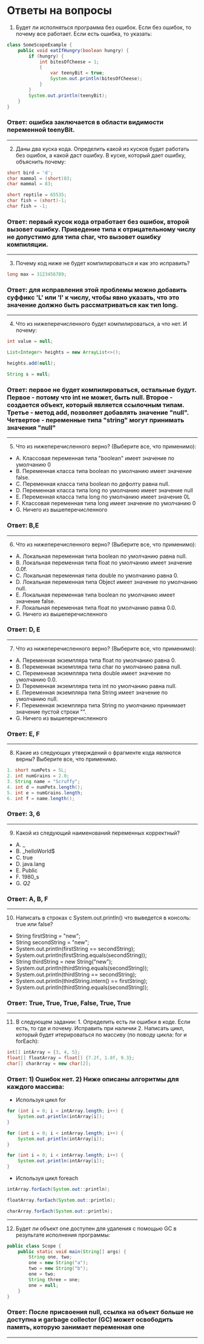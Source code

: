 # Ответы на вопросы

1) Будет ли исполняться программа без ошибок. Если без ошибок, то почему все работает. Если есть ошибка, то указать:

```java
class SomeScopeExample {
    public void eatIfHungry(boolean hungry) {
        if (hungry) {
            int bitesOfCheese = 1;
            {
                var teenyBit = true;
                System.out.println(bitesOfCheese);
            }
        }
        System.out.println(teenyBit);
    }
}
```

### Ответ: ошибка заключается в области видимости переменной teenyBit.
---
2) Даны два куска кода. Определить какой из кусков будет работать без ошибок, а какой даст ошибку. В куске, который дает ошибку, объяснить почему:

```java
short bird = 'd';
char mammal = (short)83;
char mammal = 83;
```
```java
short reptile = 65535;
char fish = (short)-1;
char fish = -1;
```

### Ответ: первый кусок кода отработает без ошибок, второй вызовет ошибку. Приведение типа к отрицательному числу не допустимо для типа char, что вызовет ошибку компиляции.
---
3) Почему код ниже не будет компилироваться и как это исправить?
```java
long max = 3123456789;
```

### Ответ: для исправления этой проблемы можно добавить суффикс 'L' или 'l' к числу, чтобы явно указать, что это значение должно быть рассматриваться как тип long.
---
4) Что из нижеперечисленного будет компилироваться, а что нет. И почему:
```java
int value = null;

List<Integer> heights = new ArrayList<>();

heights.add(null);

String s = null;
```

### Ответ: первое не будет компилироваться, остальные будут. Первое - потому что int не может, быть null. Второе - создается объект, который является ссылочным типам. Третье - метод add, позволяет добавлять значение "null". Четвертое - переменные типа "string" могут принимать значения "null"
---
5) Что из нижеперечисленного верно? (Выберите все, что применимо):
- A. Классовая переменная типа "boolean" имеет значение по умолчанию 0
- B. Переменная класса типа boolean по умолчанию имеет значение false. 
- C. Переменная класса типа boolean по дефолту равна null.
- D. Переменная класса типа long по умолчанию имеет значение null
- E. Переменная класса типа long по умолчанию имеет значение 0L
- F. Классовая переменная типа long имеет значение по умолчанию 0
- G. Ничего из вышеперечисленного

### Ответ: B,E
---
6) Что из нижеперечисленного верно? (Выберите все, что применимо):
- A. Локальная переменная типа boolean по умолчанию равна null.
- B. Локальная переменная типа float по умолчанию имеет значение 0.0f.
- C. Локальная переменная типа double по умолчанию равна 0.
- D. Локальная переменная типа Object имеет значение по умолчанию null.
- E. Локальная переменная типа boolean по умолчанию имеет значение false.
- F. Локальная переменная типа float по умолчанию равна 0.0.
- G. Ничего из вышеперечисленного

### Ответ: D, E
---
7) Что из нижеперечисленного верно? (Выберите все, что применимо):
- A. Переменная экземпляра типа float по умолчанию равна 0.
- B. Переменная экземпляра типа char по умолчанию равна null.
- C. Переменная экземпляра типа double имеет значение по умолчанию 0.0.
- D. Переменная экземпляра типа int по умолчанию равна null.
- E. Переменная экземпляра типа String имеет значение по умолчанию null.
- F. Переменная экземпляра типа String по умолчанию принимает значение пустой строки "".
- G. Ничего из вышеперечисленного

### Ответ: E, F
---
8. Какие из следующих утверждений о фрагменте кода являются верны? Выберите все, что применимо.
```java
1. short numPets = 5L;
2. int numGrains = 2.0;
3. String name = "Scruffy";
4. int d = numPets.length();
5. int e = numGrains.length;
6. int f = name.length();
```

### Ответ: 3, 6
---
9. Какой из следующий наименований переменных корректный?
- A. _
- B. _helloWorld$
- C. true
- D. java.lang
- E. Public
- F. 1980_s
- G. _Q2_

### Ответ: A, B, F
---
10. Написать в строках с System.out.println() что выведется в консоль: true или false?
- String firstString = "new";
- String secondString = "new";
- System.out.println(firstString == secondString);
- System.out.println(firstString.equals(secondString));
- String thirdString = new String("new");
- System.out.println(thirdString.equals(secondString));
- System.out.println(thirdString == secondString);
- System.out.println(thirdString.intern() == firstString);
- System.out.println(thirdString.equals(secondString));

### Ответ: True, True, True, False, True, True
---

11. В следующем задании: 1. Определить есть ли ошибки в коде. Если есть, то где и почему. Исправить при наличии 2. Написать цикл, который будет итерироваться по массиву (по поводу цикла: for и forEach):
```java
int[] intArray = {3, 4, 5};
float[] floatArray = float[] {7.2f, 1.8f, 9.3};
char[] charArray = new char[2];
```
### Ответ: 1) Ошибок нет. 2) Ниже описаны алгоритмы для каждого массива:
- Используя цикл for
```java
for (int i = 0; i < intArray.length; i++) {
    System.out.println(intArray[i]);
}
``` 
```java
for (int i = 0; i < intArray.length; i++) {
    System.out.println(intArray[i]);
}
``` 
```java
for (int i = 0; i < intArray.length; i++) {
    System.out.println(intArray[i]);
}
``` 
- Используя цикл foreach

```java
intArray.forEach(System.out::println);
``` 
```java
floatArray.forEach(System.out::println);
``` 
```java
charArray.forEach(System.out::println);
``` 

---
12.  Будет ли объект one доступен для удаления с помощью GC в результате исполнения программы:
```java
public class Scope {
    public static void main(String[] args) {
        String one, two;
        one = new String("a");
        two = new String("b");
        one = two;
        String three = one;
        one = null;
    }
}
```

### Ответ: После присвоения null, ссылка на объект больше не доступна и garbage collector (GC) может освободить память, которую занимает переменная one
---



